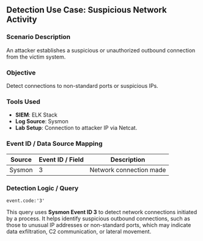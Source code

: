 ## Detection Use Case: Suspicious Network Activity

### Scenario Description
An attacker establishes a suspicious or unauthorized outbound connection from the victim system.

### Objective
Detect connections to non-standard ports or suspicious IPs.

### Tools Used
- **SIEM**: ELK Stack
- **Log Source**: Sysmon
- **Lab Setup**: Connection to attacker IP via Netcat.

### Event ID / Data Source Mapping
|Source|	Event ID / Field |	Description           |
|------|-------------------|------------------------|
|Sysmon|	       3	       | Network connection made|

### Detection Logic / Query
```dsl
event.code:'3'
```
This query uses **Sysmon Event ID 3** to detect network connections initiated by a process. It helps identify suspicious outbound connections, such as those to unusual IP addresses or non-standard ports, which may indicate data exfiltration, C2 communication, or lateral movement.
